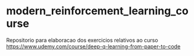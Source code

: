 # modern_reinforcement_learning_course
Repositorio para elaboracao dos exercicios relativos ao curso  https://www.udemy.com/course/deep-q-learning-from-paper-to-code
